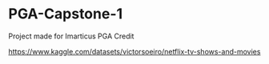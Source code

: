 # PGA-Capstone-1
Project made for Imarticus PGA Credit

https://www.kaggle.com/datasets/victorsoeiro/netflix-tv-shows-and-movies